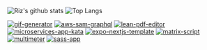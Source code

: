 <!--
**rdok/rdok** is a ✨ _special_ ✨ repository because its `README.md` (this file) appears on your GitHub profile.

Here are some ideas to get you started:

- 🔭 I’m currently working on ...
- 🌱 I’m currently learning combining expo & NextJS
- 👯 I’m looking to collaborate on ...
- 🤔 I’m looking for help with ...
- 💬 Ask me about ...
- 📫 How to reach me: ...
- 😄 Pronouns: ...
- ⚡ Fun fact: ...
-->

![Riz's github stats](https://github-readme-stats.vercel.app/api?username=rdok&count_private=true&show_icons=true&theme=gruvbox) ![Top Langs](https://github-readme-stats.vercel.app/api/top-langs/?username=rdok&layout=compact&theme=gruvbox)

[![gif-generator](https://github-readme-stats.vercel.app/api/pin/?username=rdok&repo=gif-generator&layout=compact&theme=gruvbox)](https://github.com/rdok/gif-generator)
[![aws-sam-graphql](https://github-readme-stats.vercel.app/api/pin/?username=rdok&repo=aws-sam-graphql&layout=compact&theme=gruvbox)](https://github.com/rdok/aws-sam-graphql)
[![lean-pdf-editor](https://github-readme-stats.vercel.app/api/pin/?username=rdok&repo=lean-pdf-editor&layout=compact&theme=gruvbox)](https://github.com/rdok/lean-pdf-editor)
[![microservices-app-kata](https://github-readme-stats.vercel.app/api/pin/?username=rdok&repo=microservices-app-kata&layout=compact&theme=gruvbox)](https://github.com/rdok/microservices-app-kata)
[![expo-nextjs-template](https://github-readme-stats.vercel.app/api/pin/?username=rdok&repo=expo-nextjs-template&layout=compact&theme=gruvbox)](https://github.com/rdok/expo-nextjs-template)
[![matrix-script](https://github-readme-stats.vercel.app/api/pin/?username=rdok&repo=matrix-script&layout=compact&theme=gruvbox)](https://github.com/rdok/matrix-script)
[![multimeter](https://github-readme-stats.vercel.app/api/pin/?username=rdok&repo=multimeter&layout=compact&theme=gruvbox)](https://github.com/rdok/multimeter)
[![sass-app](https://github-readme-stats.vercel.app/api/pin/?username=sass-team&repo=sass-app&layout=compact&theme=gruvbox)](https://github.com/sass-team/sass-app)
